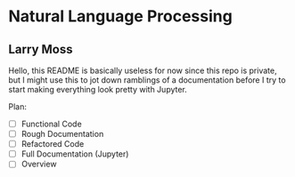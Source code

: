 # Natural Language Processing
## Larry Moss


Hello, this README is basically useless for now since this repo is private, but I might use this to jot down ramblings of a documentation before I try to start making everything look pretty with Jupyter.


Plan:
- [  ] Functional Code
- [  ] Rough Documentation
- [  ] Refactored Code
- [  ] Full Documentation (Jupyter)
- [  ] Overview
